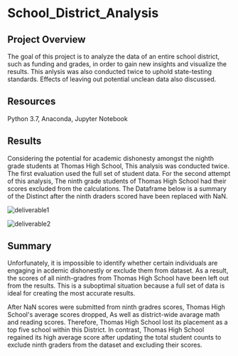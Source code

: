 # School_District_Analysis

## Project Overview
The goal of this project is to analyze the data of an entire school district, such as funding and grades, in order to gain new insights and visualize the results. This anlysis was also conducted twice to uphold state-testing standards. Effects of leaving out potential unclean data also discussed.

## Resources
Python 3.7, Anaconda, Jupyter Notebook

## Results
Considering the potential for academic dishonesty amongst the nighth grade students at Thomas High School, This analysis was conducted twice. The first evaluation used the full set of student data. For the second attempt of this analysis, The ninth grade students of Thomas High School had their scores excluded from the calculations. The Dataframe below is a summary of the Distinct after the ninth draders scored have been replaced with NaN.

![deliverable1](comingSoon.png)

![deliverable2](comingSoon.png)

## Summary
Unforfunately, it is impossible to identify whether certain individuals are engaging in acdemic dishonestly or exclude them from dataset. As a result, the scores of all ninth-gradres from Thomas High School have been left out from the results. This is a suboptimal situation because a full set of data is ideal for creating the most accurate results.

After NaN scores were submitted from ninth gradres scores, Thomas High School's average scores dropped, As well as district-wide avarage math and reading scores. Therefore, Thomas High School lost its placement as a top five school within this District. In contrast, Thomas High School regained its high average score after updating the total student counts to exclude ninth graders from the dataset and excluding their scores.
